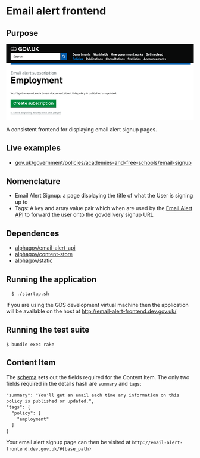 # Email alert frontend

## Purpose

![Email Alert Frontend](docs/email-alert-frontend.png)

A consistent frontend for displaying email alert signup pages.

## Live examples

- [gov.uk/government/policies/academies-and-free-schools/email-signup](https://www.gov.uk/government/policies/academies-and-free-schools/email-signup)

## Nomenclature

- Email Alert Signup: a page displaying the title of what the User is signing up to
- Tags: A key and array value pair which when are used by the [Email Alert API](https://github.com/alphagov/email-alert-api) to forward the user onto the govdelivery signup URL

## Dependences

- [alphagov/email-alert-api](https://github.com/alphagov/email-alert-api)
- [alphagov/content-store](https://github.com/alphagov/content-store)
- [alphagov/static](https://github.com/alphagov/static)

## Running the application

```
  $ ./startup.sh
```

If you are using the GDS development virtual machine then the application will be available on the host at http://email-alert-frontend.dev.gov.uk/

## Running the test suite

```
$ bundle exec rake
```

## Content Item

The [schema](https://github.com/alphagov/govuk-content-schemas/tree/master/formats/email_alert_signup) sets out the fields required for the Content Item. The only two fields required in the details hash are `summary` and `tags`:

```
"summary": "You'll get an email each time any information on this policy is published or updated.",
"tags": {
  "policy": [
    "employment"
  ]
}
```

Your email alert signup page can then be visited at `http://email-alert-frontend.dev.gov.uk/#{base_path}`
